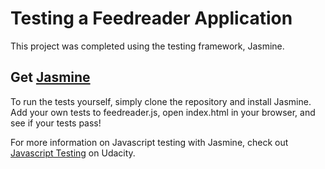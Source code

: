 # Testing a Feedreader Application

This project was completed using the testing framework, Jasmine.  

## Get [Jasmine](http://jasmine.github.io/)

To run the tests yourself, simply clone the repository and install Jasmine.  Add your own tests to feedreader.js, open index.html in your browser, and see if your tests pass!

For more information on Javascript testing with Jasmine, check out [Javascript Testing](https://www.udacity.com/course/javascript-testing--ud549) on Udacity.